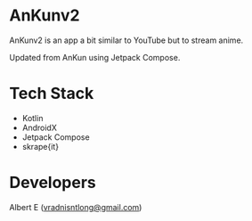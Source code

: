 # AnKunv2
AnKunv2 is an app a bit similar to YouTube but to stream anime.

Updated from AnKun using Jetpack Compose.

# Tech Stack
- Kotlin
- AndroidX
- Jetpack Compose
- skrape{it}

# Developers
Albert E (vradnisntlong@gmail.com)